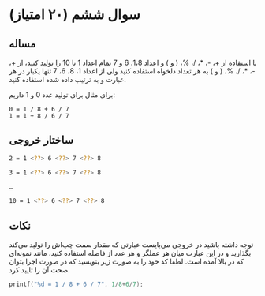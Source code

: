 # سوال ششم (۲۰ امتیاز)

## مساله

با استفاده از +، -، *، /، %، ( و ) و اعداد 1،8، 6 و 7 تمام اعداد 1 تا 10 را توليد كنيد، از +، -، *، /، %، ( و ) به هر تعداد دلخواه استفاده كنيد ولی از اعداد  1، 8، 6، 7 تنها يكبار در هر عبارت و به ترتيب داده شده استفاده كنيد.

برای مثال برای توليد عدد 0 و 1 داريم:

    0 = 1 / 8 + 6 / 7
    1 = 1 + 8 / 6 / 7

## ساختار خروجی

```sh
2 = 1 <??> 6 <??> 7 <??> 8 

3 = 1 <??> 6 <??> 7 <??> 8 

…

10 = 1 <??> 6 <??> 7 <??> 8 
```

## نکات

توجه داشته باشید در خروجی می‌بایست عبارتی که مقدار سمت چپ‌اش را تولید می‌کند بگذارید و در این عبارت میان هر عملگر و هر عدد از فاصله استفاده کنید، مانند نمونه‌ای که در بالا آمده است.
لطفا کد خود را به صورت زیر بنویسید که در صورت اجرا بتوان صحت آن را تایید کرد.

```c
printf("%d = 1 / 8 + 6 / 7", 1/8+6/7);
```
